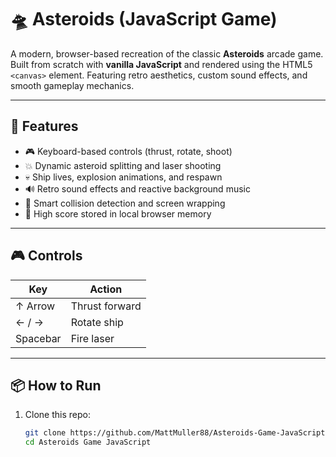 # 🛸 Asteroids (JavaScript Game)

A modern, browser-based recreation of the classic **Asteroids** arcade game. Built from scratch with **vanilla JavaScript** and rendered using the HTML5 `<canvas>` element. Featuring retro aesthetics, custom sound effects, and smooth gameplay mechanics.

---

## 🚀 Features

- 🎮 Keyboard-based controls (thrust, rotate, shoot)
- 💥 Dynamic asteroid splitting and laser shooting
- 💀 Ship lives, explosion animations, and respawn
- 🔊 Retro sound effects and reactive background music
- 🧠 Smart collision detection and screen wrapping
- 💾 High score stored in local browser memory

---

## 🎮 Controls

| Key        | Action             |
|------------|--------------------|
| ↑ Arrow    | Thrust forward     |
| ← / →      | Rotate ship        |
| Spacebar   | Fire laser         |

---

## 📦 How to Run

1. Clone this repo:

   ```bash
   git clone https://github.com/MattMuller88/Asteroids-Game-JavaScript.git
   cd Asteroids Game JavaScript
   
